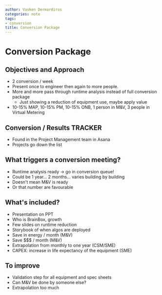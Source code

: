 ```yaml
---
author: Vasken Dermardiros
categories: note
tags:
- conversion
title: Conversion Package
---
```


# Conversion Package

## Objectives and Approach
+ 2 conversion / week
+ Present once to engineer then again to more people.
+ More and more pass through runtime analysis instead of full conversion package
  - Just showing a reduction of equipment use, maybe apply value
+ 10-15% MAP, 10-15% PM, 10-15% ONB, 1 person in M&V, 3 people in Virtual Metering

## Conversion / Results TRACKER
+ Found in the Project Management team in Asana
+ Projects go down the list

## What triggers a conversion meeting?
+ Runtime analysis ready -> go in conversion queue!
+ Could be 1 year... 2 months... varies building by building
+ Doesn't mean M&V is ready
+ Or that number are favourable

## What's included?
+ Presentation on PPT
+ Who is BrainBox, growth
+ Few slides on runtime reduction
+ Storybook of when algos are deployed
+ Save in energy / month (M&V)
+ Save $$$ / month (M&V)
+ Extrapolation from monthly to one year (CSM/SME)
+ CAPEX: increase in life expectancy of the equipment (SME)

## To improve
+ Validation step for all equipment and spec sheets
+ Can M&V be done by someone else?
+ Extrapolation too much